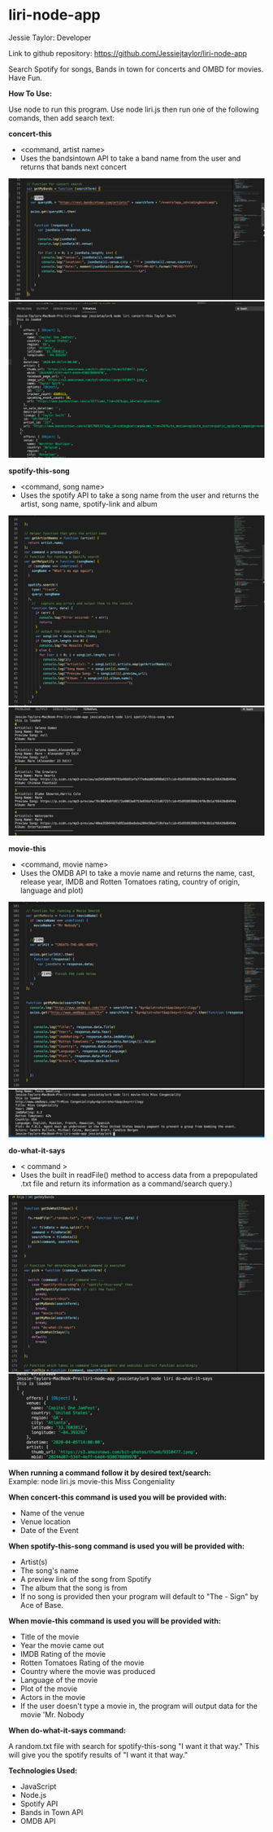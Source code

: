 # liri-node-app

Jessie Taylor: Developer

Link to github repository: https://github.com/Jessiejtaylor/liri-node-app

Search Spotify for songs, Bands in town for concerts and OMBD for movies. Have Fun.

<b>How To Use:</b>

Use node to run this program. Use node liri.js then run one of the following comands, then add search text:

<b>concert-this</b><br>
- <command, artist name><br>
- Uses the bandsintown API to take a band name from the user and returns that bands next concert

![Image description](./concert-this.png)
![Image description](./concert-this-terminal.png)

<b>spotify-this-song</b><br>
- <command, song name><br>
- Uses the spotify API to take a song name from the user and returns the artist, song name, spotify-link and album

![Image description](./spotify-this.png)
![Image description](./spotify-this-terminal.png)

<b>movie-this</b><br>
- <command, movie name><br>
- Uses the OMDB API to take a movie name and returns the name, cast, release year, IMDB and Rotten Tomatoes rating, country of origin, language and plot)

![Image description](./movie-this.png)
![Image description](./movie-this-terminal.png)

<b>do-what-it-says</b><br>
- < command >
- Uses the built in readFile() method to access data from a prepopulated .txt file and return its information as a command/search query.)

![Image description](./do-what-it-says.png)
![Image description](./do-what-it-says-terminal.png)

<b>When running a command follow it by desired text/search:</b><br>
Example: node liri.js movie-this Miss Congeniality

<b>When concert-this command is used you will be provided with:</b><br>
- Name of the venue
- Venue location
- Date of the Event

<b>When spotify-this-song command is used you will be provided with:</b><br/>
- Artist(s)<br>
- The song's name<br>
- A preview link of the song from Spotify<br>
- The album that the song is from<br>
- If no song is provided then your program will default to "The - Sign" by Ace of Base.

<b>When movie-this command is used you will be provided with:</b><br>

- Title of the movie<br>
- Year the movie came out<br>
- IMDB Rating of the movie<br>
- Rotten Tomatoes Rating of the movie<br>
- Country where the movie was produced<br>
- Language of the movie<br>
- Plot of the movie<br>
- Actors in the movie<br>
- If the user doesn't type a movie in, the program will output data for the movie 'Mr. Nobody<br>

<b>When do-what-it-says command:</b>

A random.txt file with search for spotify-this-song "I want it that way." This will give you the spotify results of "I want it that way."

<b>Technologies Used:</b><br>
- JavaScript<br>
- Node.js<br>
- Spotify API<br>
- Bands in Town API<br>
- OMDB API<br>

